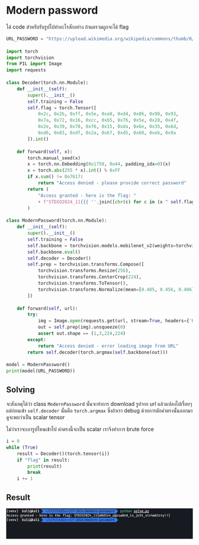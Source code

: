 # Modern password

ได้ code สำหรับรับรูปไปทำอะไรสักอย่าง ถ้าผลรวมถูกจะได้ flag

```py
URL_PASSWORD = "https://upload.wikimedia.org/wikipedia/commons/thumb/0/05/Cat.png/307px-Cat.png"

import torch
import torchvision
from PIL import Image
import requests

class Decoder(torch.nn.Module):
    def __init__(self):
        super().__init__()
        self.training = False
        self.flag = torch.Tensor([
            0x2c, 0x2b, 0xff, 0x5e, 0xa0, 0xd4, 0x86, 0x98, 0x93,
            0x7a, 0x72, 0x16, 0xcc, 0x65, 0x76, 0x5e, 0x28, 0x4f,
            0x2e, 0x39, 0x78, 0xf6, 0x15, 0xda, 0x6e, 0x35, 0x6d,
            0xd6, 0x83, 0xdf, 0x2a, 0x67, 0xd5, 0x60, 0xeb, 0x9a
        ]).int()

    def forward(self, x):
        torch.manual_seed(x)
        x = torch.nn.Embedding(0o1750, 0o44, padding_idx=0)(x)
        x = torch.abs(255 * x).int() % 0xFF
        if x.sum() != 0o7617:
            return "Access denied - please provide correct password"
        return (
            "Access granted - here is the flag: "
            + f"STDIO2024_11{{{ ''.join([chr(c) for c in (x ^ self.flag).tolist()]) }}}"
        )

class ModernPassword(torch.nn.Module):
    def __init__(self):
        super().__init__()
        self.training = False
        self.backbone = torchvision.models.mobilenet_v2(weights=torchvision.models.MobileNet_V2_Weights.DEFAULT, progress=False)
        self.backbone.eval()
        self.decoder = Decoder()
        self.prep = torchvision.transforms.Compose([
            torchvision.transforms.Resize(256),
            torchvision.transforms.CenterCrop(224),
            torchvision.transforms.ToTensor(),
            torchvision.transforms.Normalize(mean=[0.485, 0.456, 0.406], std=[0.229, 0.224, 0.225]),
        ])

    def forward(self, url):
        try:
            img = Image.open(requests.get(url, stream=True, headers={'User-Agent': 'STDIO2024'}).raw)
            out = self.prep(img).unsqueeze(0)
            assert out.shape == (1,3,224,224)
        except:
            return "Access denied - error loading image from URL"
        return self.decoder(torch.argmax(self.backbone(out)))

model = ModernPassword()
print(model(URL_PASSWORD))
```

## Solving

จะสังเกตุได้ว่า class `ModernPassword` นั้นจะทำการ download รูปจาก url แล้วแปลงไปเรื่อยๆ แต่ก่อนเข้า `self.decoder` นั้นคือ `torch.argmax` ซึ่งถ้าเรา debug ด้วยการดักค่าตรงนั้นออกมาดูจะพบว่าเป็น scalar tensor

ไม่ว่าเราจะเอารูปไหนเข้าไป ค่าตรงนี้จะเป็น scalar เราจึงทำการ brute force

```py
i = 0
while (True)
    result = Decoder()(torch.tensor(i))
    if "flag" in result:
        print(result)
        break
    i += 1
```

## Result

![7-1-1.png](./images/7-1-1.png)
